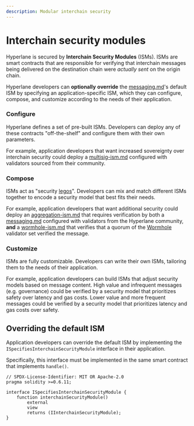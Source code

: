 ```yaml
---
description: Modular interchain security
---
```


# Interchain security modules

Hyperlane is secured by **Interchain Security Modules** (ISMs). ISMs are smart contracts that are responsible for verifying that interchain messages being delivered on the destination chain were _actually sent_ on the origin chain.

Hyperlane developers can **optionally** **override** the [messaging.md](../messaging.md "mention")'s default ISM by specifying an application-specific ISM, which they can configure, compose, and customize according to the needs of their application.

### Configure

Hyperlane defines a set of pre-built ISMs. Developers can deploy any of these contracts "off-the-shelf" and configure them with their own parameters.

For example, application developers that want increased sovereignty over interchain security could deploy a [multisig-ism.md](multisig-ism.md "mention") configured with validators sourced from their community.

### Compose

ISMs act as "security [legos](https://en.wikipedia.org/wiki/Lego)". Developers can mix and match different ISMs together to encode a security model that best fits their needs.

For example, application developers that want additional security could deploy an [aggregation-ism.md](aggregation-ism.md "mention") that requires verification by both a [messaging.md](../../build-with-hyperlane/quickstarts/messaging.md "mention") configured with validators from the Hyperlane community, **and** a [wormhole-ism.md](wormhole-ism.md "mention") that verifies that a quorum of the [Wormhole](https://wormhole.com/) validator set verified the message.

### Customize

ISMs are fully customizable. Developers can write their own ISMs, tailoring them to the needs of their application.

For example, application developers can build ISMs that adjust security models based on message content. High value and infrequent messages (e.g. governance) could be verified by a security model that prioritizes safety over latency and gas costs. Lower value and more frequent messages could be verified by a security model that prioritizes latency and gas costs over safety.

## Overriding the default ISM

Application developers can override the default ISM by implementing the `ISpecifiesInterchainSecurityModule` interface in their application.

Specifically, this interface must be implemented in the same smart contract that implements `handle()`.&#x20;

```solidity
// SPDX-License-Identifier: MIT OR Apache-2.0
pragma solidity >=0.6.11;

interface ISpecifiesInterchainSecurityModule {
    function interchainSecurityModule()
        external
        view
        returns (IInterchainSecurityModule);
}
```
